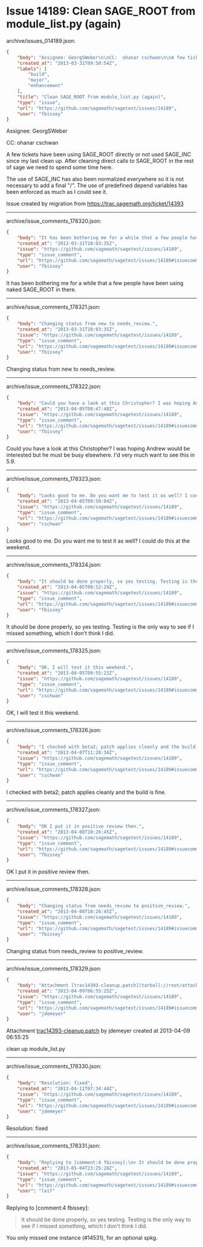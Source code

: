 # Issue 14189: Clean SAGE_ROOT from module_list.py (again)

archive/issues_014189.json:
```json
{
    "body": "Assignee: GeorgSWeber\n\nCC:  ohanar cschwan\n\nA few tickets have been using SAGE_ROOT directly or not used SAGE_INC since my last clean up. After cleaning direct calls to SAGE_ROOT in the rest of sage we need to spend some time here.\n\nThe use of SAGE_INC has also been normalized everywhere so it is not necessary to add a final \"/\". The use of predefined depend variables has been enforced as much as I could see it.\n\nIssue created by migration from https://trac.sagemath.org/ticket/14393\n\n",
    "created_at": "2013-03-31T09:50:54Z",
    "labels": [
        "build",
        "major",
        "enhancement"
    ],
    "title": "Clean SAGE_ROOT from module_list.py (again)",
    "type": "issue",
    "url": "https://github.com/sagemath/sagetest/issues/14189",
    "user": "fbissey"
}
```
Assignee: GeorgSWeber

CC:  ohanar cschwan

A few tickets have been using SAGE_ROOT directly or not used SAGE_INC since my last clean up. After cleaning direct calls to SAGE_ROOT in the rest of sage we need to spend some time here.

The use of SAGE_INC has also been normalized everywhere so it is not necessary to add a final "/". The use of predefined depend variables has been enforced as much as I could see it.

Issue created by migration from https://trac.sagemath.org/ticket/14393





---

archive/issue_comments_178320.json:
```json
{
    "body": "It has been bothering me for a while that a few people have been using naked SAGE_ROOT in there.",
    "created_at": "2013-03-31T10:03:35Z",
    "issue": "https://github.com/sagemath/sagetest/issues/14189",
    "type": "issue_comment",
    "url": "https://github.com/sagemath/sagetest/issues/14189#issuecomment-178320",
    "user": "fbissey"
}
```

It has been bothering me for a while that a few people have been using naked SAGE_ROOT in there.



---

archive/issue_comments_178321.json:
```json
{
    "body": "Changing status from new to needs_review.",
    "created_at": "2013-03-31T10:03:35Z",
    "issue": "https://github.com/sagemath/sagetest/issues/14189",
    "type": "issue_comment",
    "url": "https://github.com/sagemath/sagetest/issues/14189#issuecomment-178321",
    "user": "fbissey"
}
```

Changing status from new to needs_review.



---

archive/issue_comments_178322.json:
```json
{
    "body": "Could you have a look at this Christopher? I was hoping Andrew would be interested but he must be busy elsewhere. I'd very much want to see this in 5.9.",
    "created_at": "2013-04-05T08:47:48Z",
    "issue": "https://github.com/sagemath/sagetest/issues/14189",
    "type": "issue_comment",
    "url": "https://github.com/sagemath/sagetest/issues/14189#issuecomment-178322",
    "user": "fbissey"
}
```

Could you have a look at this Christopher? I was hoping Andrew would be interested but he must be busy elsewhere. I'd very much want to see this in 5.9.



---

archive/issue_comments_178323.json:
```json
{
    "body": "Looks good to me. Do you want me to test it as well? I could do this at the weekend.",
    "created_at": "2013-04-05T09:50:04Z",
    "issue": "https://github.com/sagemath/sagetest/issues/14189",
    "type": "issue_comment",
    "url": "https://github.com/sagemath/sagetest/issues/14189#issuecomment-178323",
    "user": "cschwan"
}
```

Looks good to me. Do you want me to test it as well? I could do this at the weekend.



---

archive/issue_comments_178324.json:
```json
{
    "body": "It should be done properly, so yes testing. Testing is the only way to see if I missed something, which I don't think I did.",
    "created_at": "2013-04-05T09:52:19Z",
    "issue": "https://github.com/sagemath/sagetest/issues/14189",
    "type": "issue_comment",
    "url": "https://github.com/sagemath/sagetest/issues/14189#issuecomment-178324",
    "user": "fbissey"
}
```

It should be done properly, so yes testing. Testing is the only way to see if I missed something, which I don't think I did.



---

archive/issue_comments_178325.json:
```json
{
    "body": "OK, I will test it this weekend.",
    "created_at": "2013-04-05T09:55:23Z",
    "issue": "https://github.com/sagemath/sagetest/issues/14189",
    "type": "issue_comment",
    "url": "https://github.com/sagemath/sagetest/issues/14189#issuecomment-178325",
    "user": "cschwan"
}
```

OK, I will test it this weekend.



---

archive/issue_comments_178326.json:
```json
{
    "body": "I checked with beta2; patch applies cleanly and the build is fine.",
    "created_at": "2013-04-07T11:28:34Z",
    "issue": "https://github.com/sagemath/sagetest/issues/14189",
    "type": "issue_comment",
    "url": "https://github.com/sagemath/sagetest/issues/14189#issuecomment-178326",
    "user": "cschwan"
}
```

I checked with beta2; patch applies cleanly and the build is fine.



---

archive/issue_comments_178327.json:
```json
{
    "body": "OK I put it in positive review then.",
    "created_at": "2013-04-08T10:26:45Z",
    "issue": "https://github.com/sagemath/sagetest/issues/14189",
    "type": "issue_comment",
    "url": "https://github.com/sagemath/sagetest/issues/14189#issuecomment-178327",
    "user": "fbissey"
}
```

OK I put it in positive review then.



---

archive/issue_comments_178328.json:
```json
{
    "body": "Changing status from needs_review to positive_review.",
    "created_at": "2013-04-08T10:26:45Z",
    "issue": "https://github.com/sagemath/sagetest/issues/14189",
    "type": "issue_comment",
    "url": "https://github.com/sagemath/sagetest/issues/14189#issuecomment-178328",
    "user": "fbissey"
}
```

Changing status from needs_review to positive_review.



---

archive/issue_comments_178329.json:
```json
{
    "body": "Attachment [trac14393-cleanup.patch](tarball://root/attachments/some-uuid/ticket14393/trac14393-cleanup.patch) by jdemeyer created at 2013-04-09 06:55:25\n\nclean up module_list.py",
    "created_at": "2013-04-09T06:55:25Z",
    "issue": "https://github.com/sagemath/sagetest/issues/14189",
    "type": "issue_comment",
    "url": "https://github.com/sagemath/sagetest/issues/14189#issuecomment-178329",
    "user": "jdemeyer"
}
```

Attachment [trac14393-cleanup.patch](tarball://root/attachments/some-uuid/ticket14393/trac14393-cleanup.patch) by jdemeyer created at 2013-04-09 06:55:25

clean up module_list.py



---

archive/issue_comments_178330.json:
```json
{
    "body": "Resolution: fixed",
    "created_at": "2013-04-11T07:34:44Z",
    "issue": "https://github.com/sagemath/sagetest/issues/14189",
    "type": "issue_comment",
    "url": "https://github.com/sagemath/sagetest/issues/14189#issuecomment-178330",
    "user": "jdemeyer"
}
```

Resolution: fixed



---

archive/issue_comments_178331.json:
```json
{
    "body": "Replying to [comment:4 fbissey]:\n> It should be done properly, so yes testing. Testing is the only way to see if I missed something, which I don't think I did.\n\nYou only missed one instance (#14531), for an optional spkg.",
    "created_at": "2013-05-04T23:25:28Z",
    "issue": "https://github.com/sagemath/sagetest/issues/14189",
    "type": "issue_comment",
    "url": "https://github.com/sagemath/sagetest/issues/14189#issuecomment-178331",
    "user": "leif"
}
```

Replying to [comment:4 fbissey]:
> It should be done properly, so yes testing. Testing is the only way to see if I missed something, which I don't think I did.

You only missed one instance (#14531), for an optional spkg.
